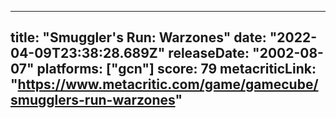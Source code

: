 
---
title: "Smuggler's Run: Warzones"
date: "2022-04-09T23:38:28.689Z"
releaseDate: "2002-08-07"
platforms: ["gcn"]
score: 79
metacriticLink: "https://www.metacritic.com/game/gamecube/smugglers-run-warzones"
---
